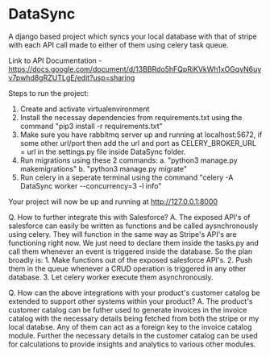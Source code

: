 # DataSync
A django based project which syncs your local database with that of stripe with each API call made to either of them using celery task queue.

Link to API Documentation - https://docs.google.com/document/d/13BBRdo5hFQpRiKVkWh1xOGqyN6uyv7pwhd8gRZUTLgE/edit?usp=sharing

Steps to run the project:
1. Create and activate virtualenvironment
2. Install the necessay dependencies from requirements.txt using the command "pip3 install -r requirements.txt"
3. Make sure you have rabbitmq server up and running at localhost:5672, if some other url/port then add the url and port as
   CELERY_BROKER_URL = url 
   in the settings.py file inside DataSync folder.
3. Run migrations using these 2 commands:
    a. "python3 manage.py makemigrations"
    b. "python3 manage.py migrate"
4. Run celery in a seperate terminal using the command "celery -A DataSync worker --concurrency=3 -l info"

Your project will now be up and running at http://127.0.0.1:8000

Q. How to further integrate this with Salesforce?
A. The exposed API's of salesforce can easily be written as functions and be called aysnchronously using celery.
   They will function in the same way as Stripe's API's are functioning right now. We just need to declare them
   inside the tasks.py and call them whenever an event is triggered inside the database. So the plan broadly is:
    1. Make functions out of the exposed salesforce API's.
    2. Push them in the queue whenever a CRUD operation is triggered in any other database.
    3. Let celery worker execute them asynchronously.

Q. How can the above integrations with your product's customer catalog be extended to support other systems within your product?
A. The product's customer catalog can be futher used to generate invoices in the invoice catalog with the necessary details being fetched 
   from both the stripe or my local databse. Any of them can act as a foreign key to the invoice catalog module. Further the necessary details in the customer catalog can be used for calculations to provide insights and analytics to various other modules.
